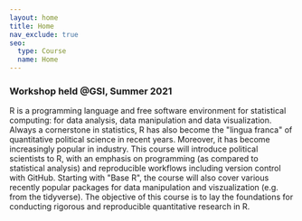 ```yaml
---
layout: home
title: Home
nav_exclude: true
seo:
  type: Course
  name: Home
---
```


### Workshop held @GSI, Summer 2021

R is a programming language and free software environment for statistical computing: for data analysis, data manipulation and data visualization. Always a cornerstone in statistics, R has also become the "lingua franca" of quantitative political science in recent years. Moreover, it has become increasingly popular in industry. This course will introduce political scientists to R, with an emphasis on programming (as compared to statistical analysis) and reproducible workflows including version control with GitHub. Starting with "Base R", the course will also cover various recently popular packages for data manipulation and viszualization (e.g. from the tidyverse). The objective of this course is to lay the foundations for conducting rigorous and reproducible quantitative research in R.